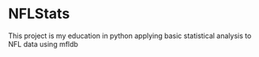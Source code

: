 # NFLStats

This project is my education in python applying basic statistical analysis to NFL data using mfldb


